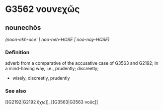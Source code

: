 # G3562 νουνεχῶς

## nounechōs

_(noon-ekh-oce' | noo-neh-HOSE | noo-nay-HOSE)_

### Definition

adverb from a comparative of the accusative case of G3563 and G2192; in a mind-having way, i.e., prudently; discreetly; 

- wisely, discreetly, prudently

### See also

[[G2192|G2192 ἔχω]], [[G3563|G3563 νοῦς]]
